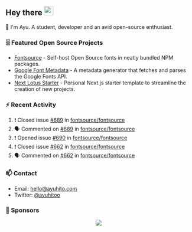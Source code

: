 ## Hey there <img src="https://media.giphy.com/media/hvRJCLFzcasrR4ia7z/giphy.gif" width="25" height="25">

📝 I'm Ayu. A student, developer and an avid open-source enthusiast.

### 🗄 Featured Open Source Projects

- [Fontsource](https://github.com/fontsource/fontsource) - Self-host Open Source fonts in neatly bundled NPM packages.
- [Google Font Metadata](https://github.com/fontsource/google-font-metadata) - A metadata generator that fetches and parses the Google Fonts API.
- [Next Lotus Starter](https://github.com/DecliningLotus/next-lotus-starter) - Personal Next.js starter template to streamline the creation of new projects.

### ⚡ Recent Activity

<!--START_SECTION:activity-->

1. ❗️ Closed issue [#689](https://github.com/fontsource/fontsource/issues/689) in [fontsource/fontsource](https://github.com/fontsource/fontsource)
2. 🗣 Commented on [#689](https://github.com/fontsource/fontsource/issues/689) in [fontsource/fontsource](https://github.com/fontsource/fontsource)
3. ❗️ Opened issue [#690](https://github.com/fontsource/fontsource/issues/690) in [fontsource/fontsource](https://github.com/fontsource/fontsource)
4. ❗️ Closed issue [#662](https://github.com/fontsource/fontsource/issues/662) in [fontsource/fontsource](https://github.com/fontsource/fontsource)
5. 🗣 Commented on [#662](https://github.com/fontsource/fontsource/issues/662) in [fontsource/fontsource](https://github.com/fontsource/fontsource)
<!--END_SECTION:activity-->

### 📫 Contact

- Email: hello@ayuhito.com
- Twitter: [@ayuhitoo](https://twitter.com/ayuhitoo)

### :sparkling_heart: Sponsors

<p align="center">
  <a href="https://cdn.jsdelivr.net/gh/ayuhito/ayuhito/sponsors.svg">
    <img src='https://cdn.jsdelivr.net/gh/ayuhito/ayuhito/sponsors.svg'/>
  </a>
</p>

